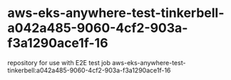 # aws-eks-anywhere-test-tinkerbell-a042a485-9060-4cf2-903a-f3a1290ace1f-16
repository for use with E2E test job aws-eks-anywhere-test-tinkerbell:a042a485-9060-4cf2-903a-f3a1290ace1f-16
